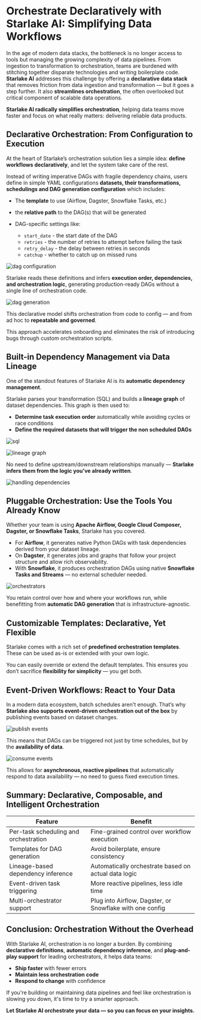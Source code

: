 # **Orchestrate Declaratively with Starlake AI: Simplifying Data Workflows**

In the age of modern data stacks, the bottleneck is no longer access to tools but managing the growing complexity of data pipelines. From ingestion to transformation to orchestration, teams are burdened with stitching together disparate technologies and writing boilerplate code. **Starlake AI** addresses this challenge by offering a **declarative data stack** that removes friction from data ingestion and transformation — but it goes a step further. It also **streamlines orchestration**, the often overlooked but critical component of scalable data operations.

**Starlake AI radically simplifies orchestration**, helping data teams move faster and focus on what really matters: delivering reliable data products.

## **Declarative Orchestration: From Configuration to Execution**

At the heart of Starlake’s orchestration solution lies a simple idea: **define workflows declaratively**, and let the system take care of the rest.

Instead of writing imperative DAGs with fragile dependency chains, users define in simple YAML configurations **datasets, their transformations, schedulings and DAG generation configuration** which includes:

* The **template** to use (Airflow, Dagster, Snowflake Tasks, etc.)
* the **relative path** to the DAG(s) that will be generated
* DAG-specific settings like:

  * `start_date` - the start date of the DAG
  * `retries` - the number of retries to attempt before failing the task
  * `retry_delay` - the delay between retries in seconds
  * `catchup` - whether to catch up on missed runs

![dag configuration](https://raw.githubusercontent.com/starlake-ai/starlake/master/src/main/python/images/scheduled_tasks_dag_configuration.png)

Starlake reads these definitions and infers **execution order, dependencies, and orchestration logic**, generating production-ready DAGs without a single line of orchestration code.

![dag generation](https://raw.githubusercontent.com/starlake-ai/starlake/master/src/main/python/images/airflow_dag_generated.png)

This declarative model shifts orchestration from code to config — and from ad hoc to **repeatable and governed**.

This approach accelerates onboarding and eliminates the risk of introducing bugs through custom orchestration scripts.

## **Built-in Dependency Management via Data Lineage**

One of the standout features of Starlake AI is its **automatic dependency management**.

Starlake parses your transformation (SQL) and builds a **lineage graph** of dataset dependencies.
This graph is then used to:

* **Determine task execution order** automatically while avoiding cycles or race conditions
* **Define the required datasets that will trigger the non scheduled DAGs**

![sql](https://raw.githubusercontent.com/starlake-ai/starlake/master/src/main/python/images/starbake_customer_purchase_history_sql.png)

![lineage graph](https://raw.githubusercontent.com/starlake-ai/starlake/master/src/main/python/images/starbake_customer_purchase_history_lineage.png)

No need to define upstream/downstream relationships manually — **Starlake infers them from the logic you've already written**.

![handling dependencies](https://raw.githubusercontent.com/starlake-ai/starlake/master/src/main/python/images/airflow_starbake_analytics_graph.png)

## **Pluggable Orchestration: Use the Tools You Already Know**

Whether your team is using **Apache Airflow, Google Cloud Composer, Dagster, or Snowflake Tasks**, Starlake has you covered.

* For **Airflow**, it generates native Python DAGs with task dependencies derived from your dataset lineage.
* On **Dagster**, it generates jobs and graphs that follow your project structure and allow rich observability.
* With **Snowflake**, it produces orchestration DAGs using native **Snowflake Tasks and Streams** — no external scheduler needed.

![orchestrators](https://raw.githubusercontent.com/starlake-ai/starlake/master/src/main/python/images/starlake_orchestrators.png)

You retain control over how and where your workflows run, while benefitting from **automatic DAG generation** that is infrastructure-agnostic.

## **Customizable Templates: Declarative, Yet Flexible**

Starlake comes with a rich set of **predefined orchestration templates**. These can be used as-is or extended with your own logic.

You can easily override or extend the default templates. This ensures you don’t sacrifice **flexibility for simplicity** — you get both.

## **Event-Driven Workflows: React to Your Data**

In a modern data ecosystem, batch schedules aren't enough. That’s why **Starlake also supports event-driven orchestration out of the box** by publishing events based on dataset changes.

![publish events](https://raw.githubusercontent.com/starlake-ai/starlake/master/src/main/python/images/airflow_starbake_publish_events.png)

This means that DAGs can be triggered not just by time schedules, but by the **availability of data**.

![consume events](https://raw.githubusercontent.com/starlake-ai/starlake/master/src/main/python/images/airflow_starbake_analytics_consuming_hourly.png)

This allows for **asynchronous, reactive pipelines** that automatically respond to data availability — no need to guess fixed execution times.

## **Summary: Declarative, Composable, and Intelligent Orchestration**

| Feature                               | Benefit                                                  |
| ------------------------------------- | -------------------------------------------------------- |
| Per-task scheduling and orchestration | Fine-grained control over workflow execution             |
| Templates for DAG generation          | Avoid boilerplate, ensure consistency                    |
| Lineage-based dependency inference    | Automatically orchestrate based on actual data logic     |
| Event-driven task triggering          | More reactive pipelines, less idle time                  |
| Multi-orchestrator support            | Plug into Airflow, Dagster, or Snowflake with one config |

## **Conclusion: Orchestration Without the Overhead**

With Starlake AI, orchestration is no longer a burden. By combining **declarative definitions**, **automatic dependency inference**, and **plug-and-play support** for leading orchestrators, it helps data teams:

* **Ship faster** with fewer errors
* **Maintain less orchestration code**
* **Respond to change** with confidence

If you're building or maintaining data pipelines and feel like orchestration is slowing you down, it's time to try a smarter approach.

**Let Starlake AI orchestrate your data — so you can focus on your insights.**
